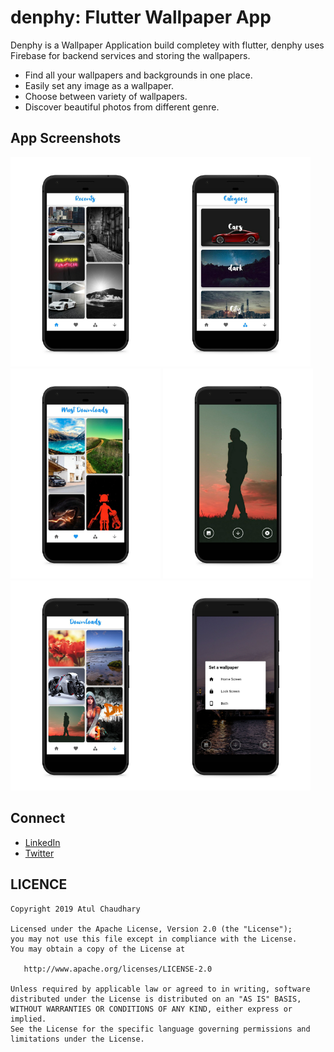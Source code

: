 # denphy: Flutter Wallpaper App

Denphy is a Wallpaper Application build completey with flutter, denphy uses Firebase for backend services and storing the wallpapers.
 - Find all your wallpapers and backgrounds in one place.
 - Easily set any image as a wallpaper.
 - Choose between variety of wallpapers.
 - Discover beautiful photos from different genre.

## App Screenshots
<img src="https://github.com/atul-chaudhary/denphy/blob/master/screenshots/1577257297719.png" width=240/><img src="https://github.com/atul-chaudhary/denphy/blob/master/screenshots/1577257269541.png" width=240/><img src="https://github.com/atul-chaudhary/denphy/blob/master/screenshots/1577257279627.png" width=240/>
<img src="https://github.com/atul-chaudhary/denphy/blob/master/screenshots/1577257230166.png" width=240/><img src="https://github.com/atul-chaudhary/denphy/blob/master/screenshots/1577257259404.png" width=240/><img src="https://github.com/atul-chaudhary/denphy/blob/master/screenshots/1577257240796.png" width=240/>

## Connect
- [LinkedIn](https://www.linkedin.com/in/atul-chaudhary/)
- [Twitter](https://twitter.com/atulcha66037751)

## LICENCE
```
Copyright 2019 Atul Chaudhary

Licensed under the Apache License, Version 2.0 (the "License");
you may not use this file except in compliance with the License.
You may obtain a copy of the License at

   http://www.apache.org/licenses/LICENSE-2.0

Unless required by applicable law or agreed to in writing, software
distributed under the License is distributed on an "AS IS" BASIS,
WITHOUT WARRANTIES OR CONDITIONS OF ANY KIND, either express or implied.
See the License for the specific language governing permissions and
limitations under the License.
```
